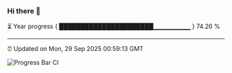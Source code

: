 ### Hi there 👋

⏳ Year progress { ██████████████████████▁▁▁▁▁▁▁▁ } 74.26 %

---

⏰ Updated on Mon, 29 Sep 2025 00:59:13 GMT

![Progress Bar CI](https://github.com/code-lakshay/GitHub-Actions-Demo/workflows/Progress%20Bar%20CI/badge.svg)
